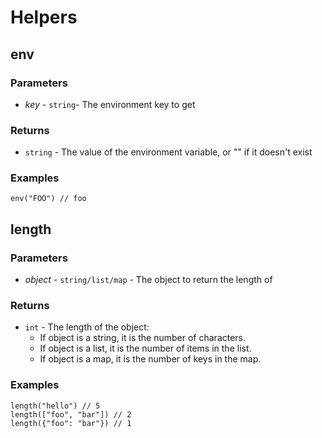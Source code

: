 # Helpers

## env

### Parameters

* *key* - `string`- The environment key to get

### Returns

* `string` - The value of the environment variable, or "" if it doesn't exist

### Examples

```
env("FOO") // foo
```

## length

### Parameters

* *object* - `string/list/map` - The object to return the length of

### Returns

* `int` - The length of the object:
  * If object is a string, it is the number of characters.
  * If object is a list, it is the number of items in the list.
  * If object is a map, it is the number of keys in the map.

### Examples

```
length("hello") // 5
length(["foo", "bar"]) // 2
length({"foo": "bar"}) // 1
```

